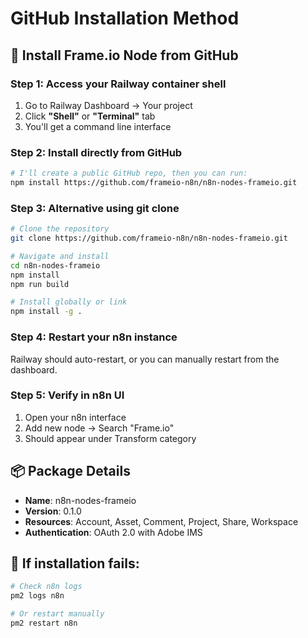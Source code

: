 # GitHub Installation Method

## 🐙 Install Frame.io Node from GitHub

### Step 1: Access your Railway container shell
1. Go to Railway Dashboard → Your project
2. Click **"Shell"** or **"Terminal"** tab
3. You'll get a command line interface

### Step 2: Install directly from GitHub
```bash
# I'll create a public GitHub repo, then you can run:
npm install https://github.com/frameio-n8n/n8n-nodes-frameio.git
```

### Step 3: Alternative using git clone
```bash
# Clone the repository
git clone https://github.com/frameio-n8n/n8n-nodes-frameio.git

# Navigate and install
cd n8n-nodes-frameio
npm install
npm run build

# Install globally or link
npm install -g .
```

### Step 4: Restart your n8n instance
Railway should auto-restart, or you can manually restart from the dashboard.

### Step 5: Verify in n8n UI
1. Open your n8n interface
2. Add new node → Search "Frame.io"
3. Should appear under Transform category

## 📦 Package Details
- **Name**: n8n-nodes-frameio
- **Version**: 0.1.0
- **Resources**: Account, Asset, Comment, Project, Share, Workspace
- **Authentication**: OAuth 2.0 with Adobe IMS

## 🔧 If installation fails:
```bash
# Check n8n logs
pm2 logs n8n

# Or restart manually
pm2 restart n8n
```